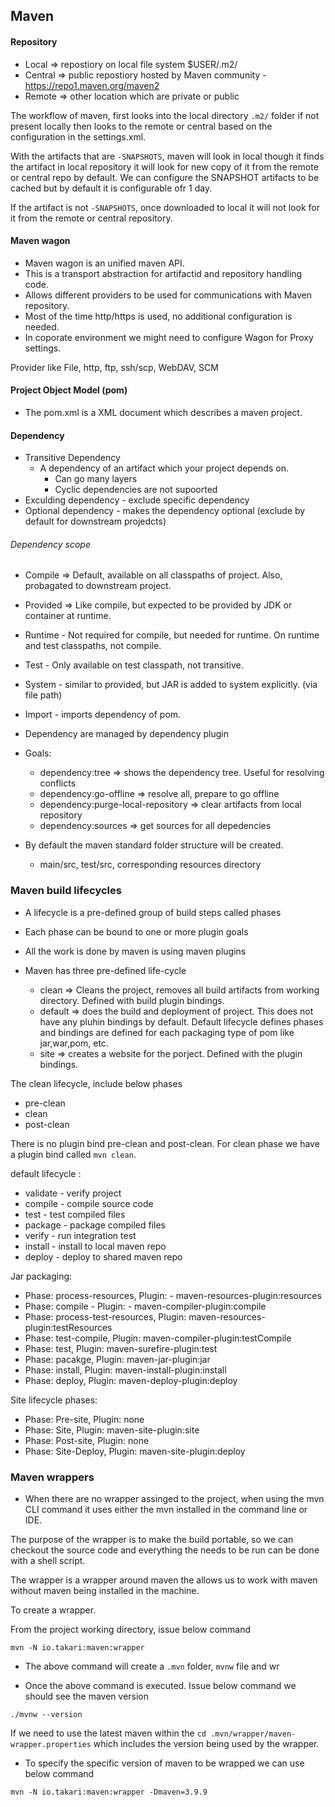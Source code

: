 ## Maven

#### Repository
   - Local => repostiory on local file system $USER/.m2/
   - Central => public repostiory hosted by Maven community - https://repo1.maven.org/maven2
   - Remote => other location which are private or public

The workflow of maven, first looks into the local directory `.m2/` folder if not present locally then looks to the remote or central based on the configuration in the settings.xml.

With the artifacts that are `-SNAPSHOTS`, maven will look in local though it finds the artifact in local repository it will look for new copy of it from the remote or central repo by default. We can configure the SNAPSHOT artifacts to be cached but by default it is configurable ofr 1 day.

If the artifact is not `-SNAPSHOTS`, once downloaded to local it will not look for it from the remote or central repository.

#### Maven wagon
 - Maven wagon is an unified maven API.
 - This is a transport abstraction for artifactid and repository handling code.
 - Allows different providers to be used for communications with Maven repository.
 - Most of the time http/https is used, no additional configuration is needed.
 - In coporate environment we might need to configure Wagon for Proxy settings.

 Provider like File, http, ftp, ssh/scp, WebDAV, SCM

 #### Project Object Model (pom)
 - The pom.xml is a XML document which describes a maven project.


 #### Dependency
  - Transitive Dependency
     -  A dependency of an artifact which your project depends on.
        - Can go many layers
        - Cyclic dependencies are not supoorted
  - Exculding dependency - exclude specific dependency
  - Optional dependency - makes the dependency optional (exclude by default for downstream projedcts)

###### Dependency scope
   - Compile => Default, available on all classpaths of project. Also, probagated to downstream project.
   - Provided => Like compile, but expected to be provided by JDK or container at runtime.
   - Runtime - Not required for compile, but needed for runtime. On runtime and test classpaths, not compile.
   - Test - Only available on test classpath, not transitive.
   - System - similar to provided, but JAR is added to system explicitly. (via file path)
   - Import - imports dependency of pom.

- Dependency are managed by dependency plugin
- Goals:
    - dependency:tree => shows the dependency tree. Useful for resolving conflicts 
    - dependency:go-offline => resolve all, prepare to go offline
    - dependency:purge-local-repository => clear artifacts from local repository
    - dependency:sources => get sources for all depedencies

- By default the maven standard folder structure will be created.
  - main/src, test/src, corresponding resources directory


### Maven build lifecycles
  - A lifecycle is a pre-defined group of build steps called phases
  - Each phase can be bound to one or more plugin goals
  - All the work is done by maven is using maven plugins

- Maven has three pre-defined life-cycle
  - clean => Cleans the project, removes all build artifacts from working directory. Defined with build plugin bindings.
  - default => does the build and deployment of project. This does not have any pluhin bindings by default. Default lifecycle defines phases and bindings are defined for each packaging type of pom like jar,war,pom, etc.
  - site => creates a website for the porject. Defined with the plugin bindings.


The clean lifecycle, include below phases
  - pre-clean
  - clean
  - post-clean 

There is no plugin bind pre-clean and post-clean. For clean phase we have a plugin bind called `mvn clean`. 

default lifecycle :
  - validate - verify project 
  - compile - compile source code
  - test - test compiled files
  - package - package compiled files
  - verify - run integration test
  - install - install to local maven repo
  - deploy - deploy to shared maven repo

Jar packaging:
- Phase: process-resources, Plugin: - maven-resources-plugin:resources
- Phase: compile - Plugin: - maven-compiler-plugin:compile
- Phase: process-test-resources, Plugin: maven-resources-plugin:testResources
- Phase: test-compile, Plugin: maven-compiler-plugin:testCompile
- Phase: test, Plugin: maven-surefire-plugin:test
- Phase: pacakge, Plugin: maven-jar-plugin:jar
- Phase: install, Plugin: maven-install-plugin:install
- Phase: deploy, Plugin: maven-deploy-plugin:deploy

Site lifecycle phases:

- Phase: Pre-site, Plugin: none
- Phase: Site, Plugin: maven-site-plugin:site
- Phase: Post-site, Plugin: none
- Phase: Site-Deploy, Plugin: maven-site-plugin:deploy

### Maven wrappers
- When there are no wrapper assinged to the project, when using the mvn CLI command it uses either the mvn installed in the command line or IDE.

The purpose of the wrapper is to make the build portable, so we can checkout the source code and everything the needs to be run can be done with a shell script.

The wrapper is a wrapper around maven the allows us to work with maven without maven being installed in the machine.

To create a wrapper.

From the project working directory, issue below command

```shell
mvn -N io.takari:maven:wrapper
```

- The above command will create a `.mvn` folder, `mvnw` file and wr 

- Once the above command is executed. Issue below command we should see the maven version

```shell
./mvnw --version
```

If we need to use the latest maven within the `cd .mvn/wrapper/maven-wrapper.properties` which includes the version being used by the wrapper.

- To specify the specific version of maven to be wrapped we can use below command

```shell
mvn -N io.takari:maven:wrapper -Dmaven=3.9.9
```

